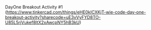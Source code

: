 DayOne Breakout Activity #1 (https://www.tinkercad.com/things/eHE0kICXKjT-wie-code-day-one-breakout-activity?sharecode=uE3vVyFYD8TO-U85L5rjVukef8ltX2xAwcpNY5hB3kU)
